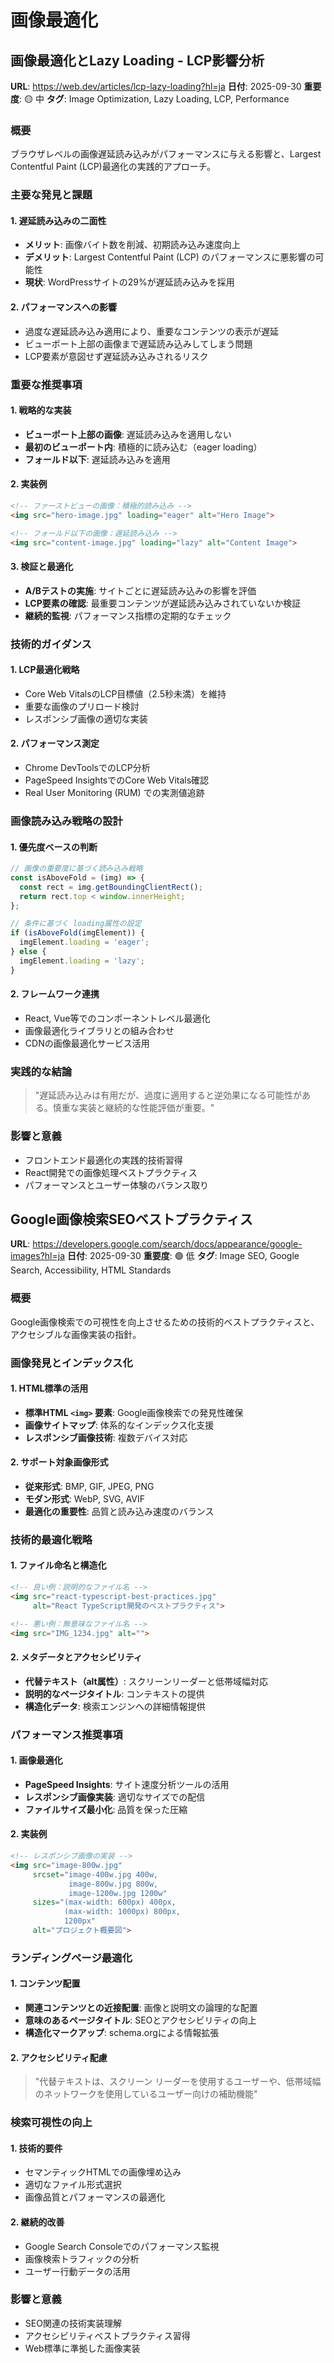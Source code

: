 # 画像最適化

## 画像最適化とLazy Loading - LCP影響分析

**URL**: https://web.dev/articles/lcp-lazy-loading?hl=ja
**日付**: 2025-09-30
**重要度**: 🟡 中
**タグ**: Image Optimization, Lazy Loading, LCP, Performance

### 概要
ブラウザレベルの画像遅延読み込みがパフォーマンスに与える影響と、Largest Contentful Paint (LCP)最適化の実践的アプローチ。

### 主要な発見と課題

#### 1. 遅延読み込みの二面性
- **メリット**: 画像バイト数を削減、初期読み込み速度向上
- **デメリット**: Largest Contentful Paint (LCP) のパフォーマンスに悪影響の可能性
- **現状**: WordPressサイトの29%が遅延読み込みを採用

#### 2. パフォーマンスへの影響
- 過度な遅延読み込み適用により、重要なコンテンツの表示が遅延
- ビューポート上部の画像まで遅延読み込みしてしまう問題
- LCP要素が意図せず遅延読み込みされるリスク

### 重要な推奨事項

#### 1. 戦略的な実装
- **ビューポート上部の画像**: 遅延読み込みを適用しない
- **最初のビューポート内**: 積極的に読み込む（eager loading）
- **フォールド以下**: 遅延読み込みを適用

#### 2. 実装例
```html
<!-- ファーストビューの画像：積極的読み込み -->
<img src="hero-image.jpg" loading="eager" alt="Hero Image">

<!-- フォールド以下の画像：遅延読み込み -->
<img src="content-image.jpg" loading="lazy" alt="Content Image">
```

#### 3. 検証と最適化
- **A/Bテストの実施**: サイトごとに遅延読み込みの影響を評価
- **LCP要素の確認**: 最重要コンテンツが遅延読み込みされていないか検証
- **継続的監視**: パフォーマンス指標の定期的なチェック

### 技術的ガイダンス

#### 1. LCP最適化戦略
- Core Web VitalsのLCP目標値（2.5秒未満）を維持
- 重要な画像のプリロード検討
- レスポンシブ画像の適切な実装

#### 2. パフォーマンス測定
- Chrome DevToolsでのLCP分析
- PageSpeed InsightsでのCore Web Vitals確認
- Real User Monitoring (RUM) での実測値追跡

### 画像読み込み戦略の設計

#### 1. 優先度ベースの判断
```javascript
// 画像の重要度に基づく読み込み戦略
const isAboveFold = (img) => {
  const rect = img.getBoundingClientRect();
  return rect.top < window.innerHeight;
};

// 条件に基づく loading属性の設定
if (isAboveFold(imgElement)) {
  imgElement.loading = 'eager';
} else {
  imgElement.loading = 'lazy';
}
```

#### 2. フレームワーク連携
- React, Vue等でのコンポーネントレベル最適化
- 画像最適化ライブラリとの組み合わせ
- CDNの画像最適化サービス活用

### 実践的な結論
> "遅延読み込みは有用だが、過度に適用すると逆効果になる可能性がある。慎重な実装と継続的な性能評価が重要。"

### 影響と意義
- フロントエンド最適化の実践的技術習得
- React開発での画像処理ベストプラクティス
- パフォーマンスとユーザー体験のバランス取り

## Google画像検索SEOベストプラクティス

**URL**: https://developers.google.com/search/docs/appearance/google-images?hl=ja
**日付**: 2025-09-30
**重要度**: 🟢 低
**タグ**: Image SEO, Google Search, Accessibility, HTML Standards

### 概要
Google画像検索での可視性を向上させるための技術的ベストプラクティスと、アクセシブルな画像実装の指針。

### 画像発見とインデックス化

#### 1. HTML標準の活用
- **標準HTML `<img>` 要素**: Google画像検索での発見性確保
- **画像サイトマップ**: 体系的なインデックス化支援
- **レスポンシブ画像技術**: 複数デバイス対応

#### 2. サポート対象画像形式
- **従来形式**: BMP, GIF, JPEG, PNG
- **モダン形式**: WebP, SVG, AVIF
- **最適化の重要性**: 品質と読み込み速度のバランス

### 技術的最適化戦略

#### 1. ファイル命名と構造化
```html
<!-- 良い例：説明的なファイル名 -->
<img src="react-typescript-best-practices.jpg" 
     alt="React TypeScript開発のベストプラクティス">

<!-- 悪い例：無意味なファイル名 -->
<img src="IMG_1234.jpg" alt="">
```

#### 2. メタデータとアクセシビリティ
- **代替テキスト（alt属性）**: スクリーンリーダーと低帯域幅対応
- **説明的なページタイトル**: コンテキストの提供
- **構造化データ**: 検索エンジンへの詳細情報提供

### パフォーマンス推奨事項

#### 1. 画像最適化
- **PageSpeed Insights**: サイト速度分析ツールの活用
- **レスポンシブ画像実装**: 適切なサイズでの配信
- **ファイルサイズ最小化**: 品質を保った圧縮

#### 2. 実装例
```html
<!-- レスポンシブ画像の実装 -->
<img src="image-800w.jpg"
     srcset="image-400w.jpg 400w,
             image-800w.jpg 800w,
             image-1200w.jpg 1200w"
     sizes="(max-width: 600px) 400px,
            (max-width: 1000px) 800px,
            1200px"
     alt="プロジェクト概要図">
```

### ランディングページ最適化

#### 1. コンテンツ配置
- **関連コンテンツとの近接配置**: 画像と説明文の論理的な配置
- **意味のあるページタイトル**: SEOとアクセシビリティの向上
- **構造化マークアップ**: schema.orgによる情報拡張

#### 2. アクセシビリティ配慮
> "代替テキストは、スクリーン リーダーを使用するユーザーや、低帯域幅のネットワークを使用しているユーザー向けの補助機能"

### 検索可視性の向上

#### 1. 技術的要件
- セマンティックHTMLでの画像埋め込み
- 適切なファイル形式選択
- 画像品質とパフォーマンスの最適化

#### 2. 継続的改善
- Google Search Consoleでのパフォーマンス監視
- 画像検索トラフィックの分析
- ユーザー行動データの活用

### 影響と意義
- SEO関連の技術実装理解
- アクセシビリティベストプラクティス習得
- Web標準に準拠した画像実装